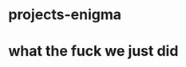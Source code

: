 # projects-enigma

# what the fuck we just did

<!-- * Dependency injection/ducks
* SRP
* Designing with testability in mind (separting key generation from slicing the key)

Read args from the command line
  ARGV

ruby ./lib/encrypt.rb message.txt encrypted.txt

ARGV[0] => "message.txt"
output_file = ARGV[0]

File.read('message.txt')
File.write(output_file, ecrypted_message) # first arg is filename, second arg is contents

def message_chars(filename)
  File.read(filename).split
end

# encrypt.rb

original_filename = ARGV[0]
target_file = ARGV[1]

message = File.read(original_filename)
key = KeyGenerator.new_key
date = DateOffset.new_date

encryptor = Encryptor.new(message, key, date)

encrypted_message = enryptor.encrypt

File.write(target_file, encrypted_message) -->

